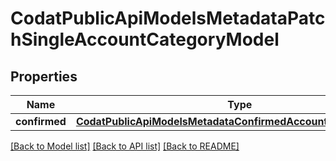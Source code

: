 # CodatPublicApiModelsMetadataPatchSingleAccountCategoryModel

## Properties
Name | Type | Description | Notes
------------ | ------------- | ------------- | -------------
**confirmed** | [**CodatPublicApiModelsMetadataConfirmedAccountCategoryModel**](CodatPublicApiModelsMetadataConfirmedAccountCategoryModel.md) |  | [optional] 

[[Back to Model list]](../README.md#documentation-for-models) [[Back to API list]](../README.md#documentation-for-api-endpoints) [[Back to README]](../README.md)

